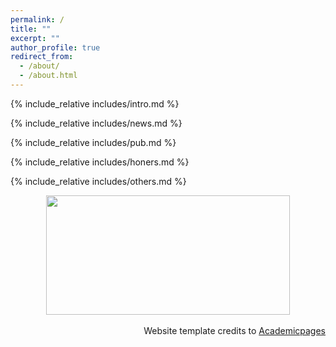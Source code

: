 ```yaml
---
permalink: /
title: ""
excerpt: ""
author_profile: true
redirect_from: 
  - /about/
  - /about.html
---
```


<span class='anchor' id='about-me'></span>
{% include_relative includes/intro.md %}

{% include_relative includes/news.md %}

{% include_relative includes/pub.md %}

{% include_relative includes/honers.md %}

{% include_relative includes/others.md %}

<div align="center">
<a href="https://clustrmaps.com/site/1c335" title="Visit tracker"><img src="https://www.clustrmaps.com/map_v2.png?d=unSNGp1figO2tjNaZuYF1_Y9Z9temoF8jjd1D2u_d14&cl=ffffff", width="390px" height="191px"></a>
</div>
&nbsp;
<div align='right'>Website template credits to <a href="https://github.com/academicpages/academicpages.github.io">Academicpages</a></div>